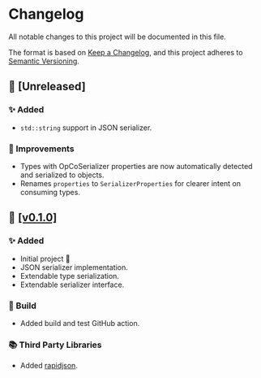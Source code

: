 # Changelog

All notable changes to this project will be documented in this file.

The format is based on [Keep a Changelog](https://keepachangelog.com/en/1.0.0/),
and this project adheres to [Semantic Versioning](https://semver.org/spec/v2.0.0.html).

## 🔖 [Unreleased]

### ✨ Added

- `std::string` support in JSON serializer.

### 🙌 Improvements

- Types with OpCoSerializer properties are now automatically detected and serialized to objects.
- Renames `properties` to `SerializerProperties` for clearer intent on consuming types.

## 🔖 [[v0.1.0]](https://github.com/OpCoSim/OpCoSerializer/releases/tag/v0.1.0 "v0.1.0 Release")

### ✨ Added

- Initial project 🎂
- JSON serializer implementation.
- Extendable type serialization.
- Extendable serializer interface.

### 👷 Build

- Added build and test GitHub action.

### 📚 Third Party Libraries

- Added [rapidjson](https://github.com/Tencent/rapidjson "rapidjson repository link.").

